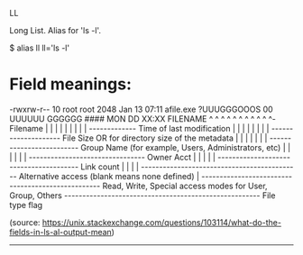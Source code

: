 LL

Long List. Alias for 'ls -l'.

$ alias ll
ll='ls -l'

# Field meanings:
-rwxrw-r--    10    root   root 2048    Jan 13 07:11 afile.exe
?UUUGGGOOOS   00  UUUUUU GGGGGG ####    MON DD XX:XX FILENAME
^ ^  ^  ^ ^    ^      ^      ^    ^      ^           ^- Filename
| |  |  | |    |      |      |    |      \------------- Time of last modification
| |  |  | |    |      |      |    \-------------------- File Size OR for directory size of the metadata
| |  |  | |    |      |      \------------------------- Group Name (for example, Users, Administrators, etc)
| |  |  | |    |      \-------------------------------- Owner Acct
| |  |  | |    \--------------------------------------- Link count
| |  |  | \-------------------------------------------- Alternative access (blank means none defined)
| \--\--\---------------------------------------------- Read, Write, Special access modes for User, Group, Others
\------------------------------------------------------ File type flag

(source: https://unix.stackexchange.com/questions/103114/what-do-the-fields-in-ls-al-output-mean)

---